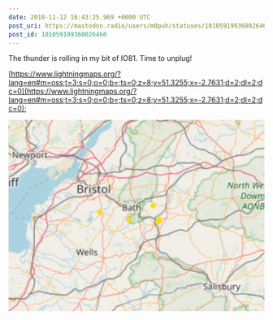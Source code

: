 ```yaml
---
date: 2018-11-12 16:43:25.969 +0000 UTC
post_uri: https://mastodon.radio/users/m0puh/statuses/101059199360026460
post_id: 101059199360026460
---
```

The thunder is rolling in my bit of IO81. Time to unplug!

[https://www.lightningmaps.org/?lang=en#m=oss;t=3;s=0;o=0;b=;ts=0;z=8;y=51.3255;x=-2.7631;d=2;dl=2;dc=0](https://www.lightningmaps.org/?lang=en#m=oss;t=3;s=0;o=0;b=;ts=0;z=8;y=51.3255;x=-2.7631;d=2;dl=2;dc=0);


![Lightning maps showing some of the south west of England.](11303.png)

